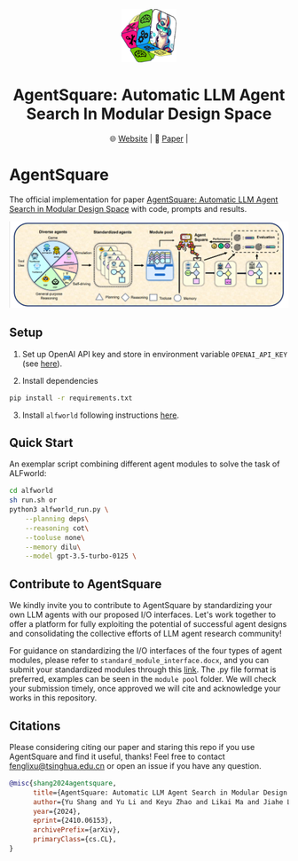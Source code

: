 <div align="center">
<img src="pics/logo1.png" style="width: 20%;height: 10%">
<h1> AgentSquare: Automatic LLM Agent Search In Modular Design Space </h1>
</div>

<div align="center">
  <!-- <a href="#model">Model</a> • -->
  🌐 <a href="https://tsinghua-fib-lab.github.io/AgentSquare_website">Website</a> |
  📃 <a href="https://arxiv.org/abs/2410.06153">Paper</a> |
</div>

# AgentSquare
The official implementation for paper [AgentSquare: Automatic LLM Agent Search in Modular Design Space](https://arxiv.org/abs/2410.06153) with code, prompts and results.

![intro](pics/intro.png)


## Setup
1. Set up OpenAI API key and store in environment variable ``OPENAI_API_KEY`` (see [here](https://help.openai.com/en/collections/3675931-api)). 

2. Install dependencies
```bash
pip install -r requirements.txt
```

3. Install ``alfworld`` following instructions [here](https://github.com/alfworld/alfworld).


## Quick Start
An exemplar script combining different agent modules to solve the task of ALFworld:
```bash
cd alfworld
sh run.sh or 
python3 alfworld_run.py \
    --planning deps\
    --reasoning cot\
    --tooluse none\
    --memory dilu\
    --model gpt-3.5-turbo-0125 \
```
## Contribute to AgentSquare
We kindly invite you to contribute to AgentSquare by standardizing your own LLM agents with our proposed I/O interfaces. Let's work together to offer a platform for fully exploiting the potential of successful agent designs and consolidating the collective efforts of LLM agent research community!

For guidance on standardizing the I/O interfaces of the four types of agent modules, please refer to `standard_module_interface.docx`, and you can submit your standardized modules through this [link](https://cloud.tsinghua.edu.cn/u/d/698134791b1446cca0cc/). The .py file format is preferred, examples can be seen in the `module pool` folder. We will check your submission timely, once approved we will cite and acknowledge your works in this repository. 

## Citations
Please considering citing our paper and staring this repo if you use AgentSquare and find it useful, thanks! Feel free to contact fenglixu@tsinghua.edu.cn or open an issue if you have any question.

```bibtex
@misc{shang2024agentsquare,
      title={AgentSquare: Automatic LLM Agent Search in Modular Design Space}, 
      author={Yu Shang and Yu Li and Keyu Zhao and Likai Ma and Jiahe Liu and Fengli Xu and Yong Li},
      year={2024},
      eprint={2410.06153},
      archivePrefix={arXiv},
      primaryClass={cs.CL},
}
```
